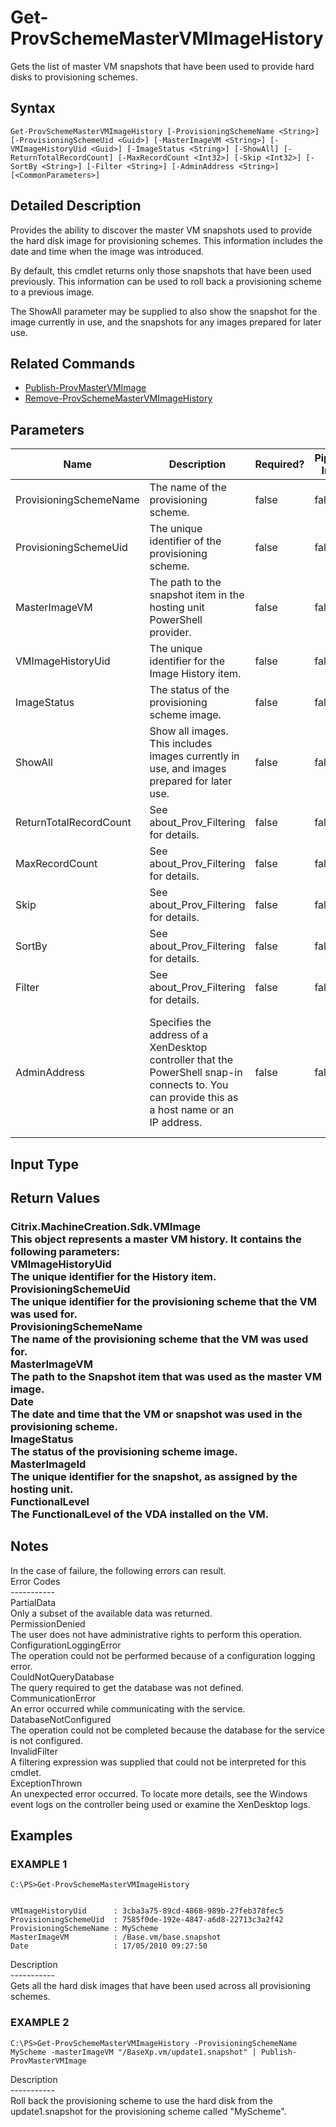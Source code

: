 ﻿# Get-ProvSchemeMasterVMImageHistory

   Gets the list of master VM snapshots that have been used to provide hard disks to provisioning schemes.

## Syntax
```
Get-ProvSchemeMasterVMImageHistory [-ProvisioningSchemeName <String>] [-ProvisioningSchemeUid <Guid>] [-MasterImageVM <String>] [-VMImageHistoryUid <Guid>] [-ImageStatus <String>] [-ShowAll] [-ReturnTotalRecordCount] [-MaxRecordCount <Int32>] [-Skip <Int32>] [-SortBy <String>] [-Filter <String>] [-AdminAddress <String>] [<CommonParameters>]
```

## Detailed Description
   Provides the ability to discover the master VM snapshots used to provide the hard disk image for provisioning schemes.  This information includes the date and time when the image was introduced.

By default, this cmdlet returns only those snapshots that have been used previously.  This information can be used to roll back a provisioning scheme to a previous image.

The ShowAll parameter may be supplied to also show the snapshot for the image currently in use, and the snapshots for any images prepared for later use.

## Related Commands
  * [Publish-ProvMasterVMImage](Publish-ProvMasterVMImage/)
  * [Remove-ProvSchemeMasterVMImageHistory](Remove-ProvSchemeMasterVMImageHistory/)
## Parameters

| Name   | Description | Required? | Pipeline Input | Default Value |
| --- | --- | --- | --- | --- |
| ProvisioningSchemeName | The name of the provisioning scheme. | false | false |  |
| ProvisioningSchemeUid | The unique identifier of the provisioning scheme. | false | false |  |
| MasterImageVM | The path to the snapshot item in the hosting unit PowerShell provider. | false | false |  |
| VMImageHistoryUid | The unique identifier for the Image History item. | false | false |  |
| ImageStatus | The status of the provisioning scheme image. | false | false |  |
| ShowAll | Show all images. This includes images currently in use, and images prepared for later use. | false | false | false |
| ReturnTotalRecordCount | See about_Prov_Filtering for details. | false | false | false |
| MaxRecordCount | See about_Prov_Filtering for details. | false | false | false |
| Skip | See about_Prov_Filtering for details. | false | false | 0 |
| SortBy | See about_Prov_Filtering for details. | false | false |  |
| Filter | See about_Prov_Filtering for details. | false | false |  |
| AdminAddress | Specifies the address of a XenDesktop controller that the PowerShell snap-in connects to.  You can provide this as a host name or an IP address. | false | false | LocalHost. When a value is provided by any cmdlet, this value becomes the default. |

## Input Type
### 
   
## Return Values
### Citrix.MachineCreation.Sdk.VMImage<br>    This object represents a master VM history. It contains the following parameters:<br>    VMImageHistoryUid <Guid><br>        The unique identifier for the History item.<br>    ProvisioningSchemeUid <Guid><br>        The unique identifier for the provisioning scheme that the VM was used for.<br>    ProvisioningSchemeName <string><br>        The name of the provisioning scheme that the VM was used for.<br>    MasterImageVM <string><br>        The path to the Snapshot item that was used as the master VM image.<br>    Date <DateTime><br>        The date and time that the VM or snapshot was used in the provisioning scheme.<br>    ImageStatus <string><br>        The status of the provisioning scheme image.<br>    MasterImageId <string><br>        The unique identifier for the snapshot, as assigned by the hosting unit.<br>    FunctionalLevel <string><br>        The FunctionalLevel of the VDA installed on the VM.
   ## Notes
   In the case of failure, the following errors can result.<br>    Error Codes<br>    -----------<br>    PartialData<br>    Only a subset of the available data was returned.<br>    PermissionDenied<br>    The user does not have administrative rights to perform this operation.<br>    ConfigurationLoggingError<br>    The operation could not be performed because of a configuration logging error.<br>    CouldNotQueryDatabase<br>    The query required to get the database was not defined.<br>    CommunicationError<br>    An error occurred while communicating with the service.<br>    DatabaseNotConfigured<br>    The operation could not be completed because the database for the service is not configured.<br>    InvalidFilter<br>    A filtering expression was supplied that could not be interpreted for this cmdlet.<br>    ExceptionThrown<br>    An unexpected error occurred.  To locate more details, see the Windows event logs on the controller being used or examine the XenDesktop logs.
## Examples

### EXAMPLE 1
```
C:\PS>Get-ProvSchemeMasterVMImageHistory


VMImageHistoryUid      : 3cba3a75-89cd-4868-989b-27feb378fec5
ProvisioningSchemeUid  : 7585f0de-192e-4847-a6d8-22713c3a2f42
ProvisioningSchemeName : MyScheme
MasterImageVM          : /Base.vm/base.snapshot
Date                   : 17/05/2010 09:27:50
```
   Description<br>-----------<br>Gets all the hard disk images that have been used across all provisioning schemes.
### EXAMPLE 2
```
C:\PS>Get-ProvSchemeMasterVMImageHistory -ProvisioningSchemeName MyScheme -masterImageVM "/BaseXp.vm/update1.snapshot" | Publish-ProvMasterVMImage
```
   Description<br>-----------<br>Roll back the provisioning scheme to use the hard disk from the update1.snapshot for the provisioning scheme called "MyScheme".
